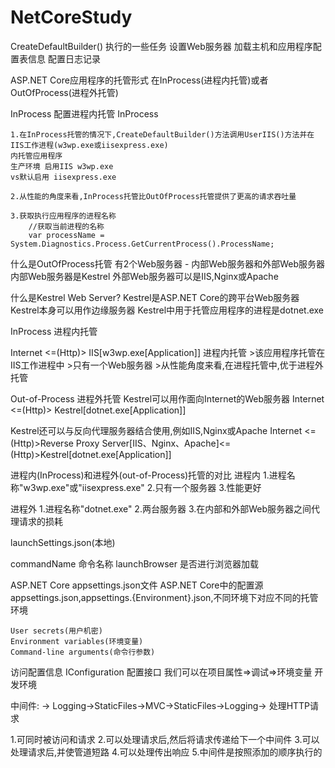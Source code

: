 # NetCoreStudy

CreateDefaultBuilder() 执行的一些任务
	设置Web服务器
	加载主机和应用程序配置表信息
	配置日志记录
	
ASP.NET Core应用程序的托管形式
	在InProcess(进程内托管)或者OutOfProcess(进程外托管)
	
InProcess
	配置进程内托管
	<PropertyGroup>
    <AspNetCoreHostingModel>InProcess</AspNetCoreHostingModel>
    </PropertyGroup>
	
	1.在InProcess托管的情况下,CreateDefaultBuilder()方法调用UserIIS()方法并在IIS工作进程(w3wp.exe或iisexpress.exe)
	内托管应用程序
	生产环境 启用IIS w3wp.exe
	vs默认启用 iisexpress.exe
	
	2.从性能的角度来看,InProcess托管比OutOfProcess托管提供了更高的请求吞吐量
	
	3.获取执行应用程序的进程名称
		//获取当前进程的名称
		var processName = System.Diagnostics.Process.GetCurrentProcess().ProcessName;
		
什么是OutOfProcess托管
	有2个Web服务器 - 内部Web服务器和外部Web服务器
	内部Web服务器是Kestrel
	外部Web服务器可以是IIS,Nginx或Apache
	
什么是Kestrel Web Server?
	Kestrel是ASP.NET Core的跨平台Web服务器
	Kestrel本身可以用作边缘服务器 
	Kestrel中用于托管应用程序的进程是dotnet.exe
	
InProcess 进程内托管

Internet <=(Http)> IIS[w3wp.exe[Application]]
进程内托管
	>该应用程序托管在IIS工作进程中
	>只有一个Web服务器
	>从性能角度来看,在进程托管中,优于进程外托管
	
Out-of-Process 进程外托管
Kestrel可以用作面向Internet的Web服务器
Internet <=(Http)> Kestrel[dotnet.exe[Application]]

Kestrel还可以与反向代理服务器结合使用,例如IIS,Nginx或Apache
Internet <=(Http)>Reverse Proxy Server[IIS、Nginx、Apache]<=(Http)>Kestrel[dotnet.exe[Application]]



 进程内(InProcess)和进程外(out-of-Process)托管的对比
 进程内
	1.进程名称"w3wp.exe"或"iisexpress.exe"
	2.只有一个服务器
	3.性能更好
	
  进程外
	1.进程名称"dotnet.exe"
	2.两台服务器
	3.在内部和外部Web服务器之间代理请求的损耗
	
  launchSettings.json(本地)
  
  commandName 命令名称
  launchBrowser 是否进行浏览器加载


ASP.NET Core appsettings.json文件
ASP.NET Core中的配置源
	appsettings.json,appsettings.{Environment}.json,不同环境下对应不同的托管环境
	
	User secrets(用户机密)
	Environment variables(环境变量)
	Command-line arguments(命令行参数)

访问配置信息
	IConfiguration 配置接口
我们可以在项目属性=>调试=>环境变量 开发环境

中间件:
-> Logging->StaticFiles->MVC->StaticFiles->Logging->
处理HTTP请求

1.可同时被访问和请求
2.可以处理请求后,然后将请求传递给下一个中间件
3.可以处理请求后,并使管道短路
4.可以处理传出响应
5.中间件是按照添加的顺序执行的
